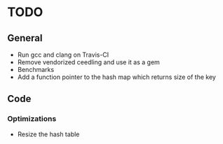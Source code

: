 # TODO

## General

* Run gcc and clang on Travis-CI
* Remove vendorized ceedling and use it as a gem
* Benchmarks
* Add a function pointer to the hash map which returns size of the key

## Code

### Optimizations

* Resize the hash table
